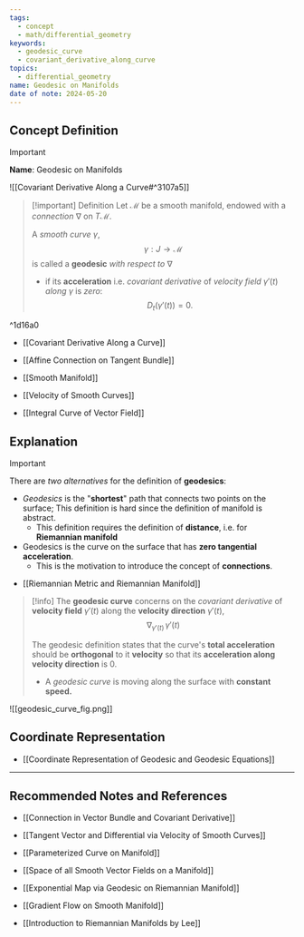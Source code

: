 ```yaml
---
tags:
  - concept
  - math/differential_geometry
keywords:
  - geodesic_curve
  - covariant_derivative_along_curve
topics:
  - differential_geometry
name: Geodesic on Manifolds
date of note: 2024-05-20
---
```


## Concept Definition

>[!important]
>**Name**: Geodesic on Manifolds

![[Covariant Derivative Along a Curve#^3107a5]]

>[!important] Definition
>Let $\mathcal{M}$ be a smooth manifold, endowed with a *connection* $\nabla$ on $T\mathcal{M}$.
>
>A *smooth curve* $\gamma$, $$\gamma: J \to \mathcal{M}$$ is called a **geodesic** *with respect to* $\nabla$ 
>- if its **acceleration** i.e. *covariant derivative* of *velocity field* $\gamma'(t)$ *along* $\gamma$  is *zero*: $$D_t(\gamma'(t)) = 0.$$ 

^1d16a0

- [[Covariant Derivative Along a Curve]]
- [[Affine Connection on Tangent Bundle]]

- [[Smooth Manifold]]
- [[Velocity of Smooth Curves]]
- [[Integral Curve of Vector Field]]



## Explanation

>[!important]
>There are *two alternatives* for the definition of **geodesics**:
>
>- *Geodesics* is the "**shortest**" path that connects two points on the surface; This definition is hard since the definition of manifold is abstract. 
>	- This definition requires the definition of **distance**, i.e. for **Riemannian manifold**
>- Geodesics is the curve on the surface that has **zero tangential acceleration**. 
>	- This is the motivation to introduce the concept of **connections**.

- [[Riemannian Metric and Riemannian Manifold]]


>[!info]
>The **geodesic curve** concerns on the *covariant derivative* of **velocity field** $\gamma'(t)$ along the **velocity direction** $\gamma'(t)$,
>$$
>\nabla_{\gamma'(t)}\,\gamma'(t)
>$$
>
>The geodesic definition states that the curve's **total acceleration** should be **orthogonal** to it **velocity** so that its **acceleration along velocity direction** is $0$. 
>- A *geodesic curve* is moving along the surface with **constant speed.**

![[geodesic_curve_fig.png]]


## Coordinate Representation

- [[Coordinate Representation of Geodesic and Geodesic Equations]]


-----------
##  Recommended Notes and References


- [[Connection in Vector Bundle and Covariant Derivative]]
- [[Tangent Vector and Differential via Velocity of Smooth Curves]]
- [[Parameterized Curve on Manifold]]
- [[Space of all Smooth Vector Fields on a Manifold]]


- [[Exponential Map via Geodesic on Riemannian Manifold]]
- [[Gradient Flow on Smooth Manifold]]


- [[Introduction to Riemannian Manifolds by Lee]]
